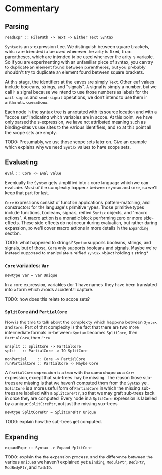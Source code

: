 # Commentary

## Parsing

    readExpr :: FilePath -> Text -> Either Text Syntax

`Syntax` is an s-expression tree. We distinguish between square brackets, which are intended to be used whenever the arity is fixed, from parentheses, which are intended to be used whenever the arity is variable. So if you are experimenting with an unfamiliar piece of syntax, you can try to duplicate an element found between parentheses, but you probably shouldn't try to duplicate an element found between square brackets.

At this stage, the identifiers at the leaves are simply `Text`. Other leaf values include booleans, strings, and "signals". A signal is simply a number, but we call it a signal because we intend to use those numbers as labels for the `wait-signal` and `send-signal` operations, we don't intend to use them in arithmetic operations.

Each node in the syntax tree is annotated with its source location and with a "scope set" indicating which variables are in scope. At this point, we have only parsed the s-expression, we have not attributed meaning such as binding-sites vs use sites to the various identifiers, and so at this point all the scope sets are empty.

TODO: Presumably, we use those scope sets later on. Give an example which explains why we need `Syntax` values to have scope sets.

## Evaluating

    eval :: Core -> Eval Value

Eventually the `Syntax` gets simplified into a core language which we can evaluate. Most of the complexity happens between `Syntax` and `Core`, so we'll keep that part for last.

`Core` expressions consist of function applications, pattern-matching, and constructors for the language's primitive types. Those primitive types include functions, booleans, signals, reified `Syntax` objects, and "macro actions". A macro action is a monadic block performing zero or more side-effects. These side-effects do not occur during evaluation, but rather during expansion, so we'll cover macro actions in more details in the `Expanding` section.

TODO: what happened to strings? `Syntax` supports booleans, strings, and signals, but of those, `Core` only supports booleans and signals. Maybe we're instead supposed to manipulate a reified `Syntax` object holding a string?

### `Core` variables: `Var`

    newtype Var = Var Unique

In a core expression, variables don't have names, they have been translated into a form which avoids accidental capture.

TODO: how does this relate to scope sets?

### `SplitCore` and `PartialCore`

Now is the time to talk about the complexity which happens between `Syntax` and `Core`. Part of that complexity is the fact that there are two more intermediate formats in-between: `Syntax` becomes `SplitCore`, then `PartialCore`, then `Core`.

    unsplit :: SplitCore -> PartialCore
    split   :: PartialCore -> IO SplitCore

    nonPartial     :: Core -> PartialCore
    runPartialCore :: PartialCore -> Maybe Core

A `PartialCore` expression is a tree with the same shape as a `Core` expression, except that sub-trees may be missing. The reason those sub-trees are missing is that we haven't computed them from the `Syntax` yet. `SplitCore` is a more useful form of `PartialCore` in which the missing sub-trees are labelled with a `SplitCorePtr`, so that we may graft sub-trees back in once they are computed. Every node in a `SplitCore` expression is labelled by a unique `SplitCorePtr`, not just the missing sub-trees.

    newtype SplitCorePtr = SplitCorePtr Unique

TODO: explain how the sub-trees get computed.

## Expanding

    expandExpr :: Syntax -> Expand SplitCore

TODO: explain the the expansion process, and the difference between the various `Unique`s we haven't explained yet: `Binding`, `ModulePtr`, `DeclPtr`, `ModBodyPtr`, and `TaskID`.
